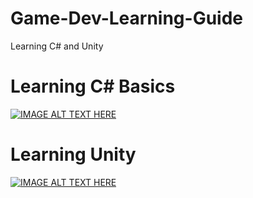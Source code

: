 # Game-Dev-Learning-Guide
Learning C# and Unity 

# Learning C# Basics
[![IMAGE ALT TEXT HERE](https://img.youtube.com/vi/z_fsOYqGyZk/0.jpg)](https://www.youtube.com/watch?v=z_fsOYqGyZk&list=PLgbXmlOblVYR97jkdmTUBKpHlhujxKRXz&ab_channel=CodeWithK)



# Learning Unity 

[![IMAGE ALT TEXT HERE](https://img.youtube.com/vi/9iCnjdXEfMA/0.jpg)](https://www.youtube.com/watch?v=9iCnjdXEfMA&list=PLFt_AvWsXl0fnA91TcmkRyhhixX9CO3Lw&index=2&ab_channel=SebastianLague)

